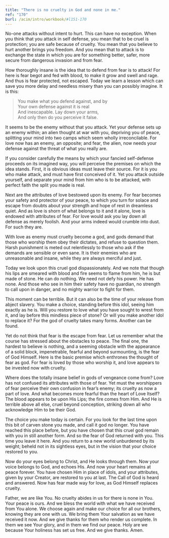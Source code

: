 ```yaml
---
title: "There is no cruelty in God and none in me."
ref: "170"
burl: /acim/intro/workbook/#l151-170
---
```


No-one attacks without intent to hurt. This can have no exception. When
you think that you attack in self defense, you mean that to be cruel is
protection; you are safe because of cruelty. You mean that you believe to
hurt another brings you freedom. And you mean that to attack is to
exchange the state in which you are for something better, safer, more
secure from dangerous invasion and from fear.

How thoroughly insane is the idea that to defend from fear is to attack!
For here is fear begot and fed with blood, to make it grow and swell and
rage. And thus is fear protected, not escaped. Today we learn a lesson
which can save you more delay and needless misery than you can possibly
imagine. It is this:

> You make what you defend against, and by<br/>
> Your own defense against it is real<br/>
> And inescapable. Lay down your arms,<br/>
> And only then do you perceive it false.

It seems to be the enemy without that you attack. Yet your defense sets
up an enemy within; an alien thought at war with you, depriving you of
peace, splitting your mind into two camps which seem wholly
irreconcilable. For love now has an enemy, an opposite; and fear, the
alien, now needs your defense against the threat of what you really are.

If you consider carefully the means by which your fancied self-defense
proceeds on its imagined way, you will perceive the premises on which
the idea stands. First, it is obvious ideas must leave their source. For
it is you who make attack, and must have first conceived of it. Yet you
attack outside yourself, and separate your mind from him who is to be
attacked, with perfect faith the split you made is real.

Next are the attributes of love bestowed upon its enemy. For fear
becomes your safety and protector of your peace, to which you turn for
solace and escape from doubts about your strength and hope of rest in
dreamless quiet. And as love is shorn of what belongs to it and it
alone, love is endowed with attributes of fear. For love would
ask you lay down all defense as merely foolish. And your arms indeed
would crumble into dust. For such they are.

With love as enemy must cruelty become a god, and gods demand that those
who worship them obey their dictates, and refuse to question them. Harsh
punishment is meted out relentlessly to those who ask if the demands are
sensible or even sane. It is their enemies who are unreasonable and
insane, while they are always merciful and just.

Today we look upon this cruel god dispassionately. And we note that
though his lips are smeared with blood and fire seems to flame from him,
he is but made of stone. He can do nothing. We need not defy his power.
He has none. And those who see in him their safety have no guardian, no
strength to call upon in danger, and no mighty warrior to fight for
them.

This moment can be terrible. But it can also be the time of your release
from abject slavery. You make a choice, standing before this idol,
seeing him exactly as he is. Will you restore to love what you have
sought to wrest from it, and lay before this mindless piece of stone? Or
will you make another idol to replace it? For the god of cruelty takes
many forms. Another can be found.

Yet do not think that fear is the escape from fear. Let us remember what
the course has stressed about the obstacles to peace. The final one, the
hardest to believe is nothing, and a seeming obstacle with the
appearance of a solid block, impenetrable, fearful and beyond
surmounting, is the fear of God Himself. Here is the basic premise which
enthrones the thought of fear as god. For fear is loved by those who
worship it, and love appears to be invested now with cruelty.

Where does the totally insane belief in gods of vengeance come from?
Love has not confused its attributes with those of fear. Yet must the
worshippers of fear perceive their own confusion in fear’s enemy; its
cruelty as now a part of love. And what becomes more fearful than the
heart of Love Itself? The blood appears to be upon His Lips; the fire
comes from Him. And He is terrible above all else, cruel beyond
conception, striking down all who acknowledge Him to be their God.

The choice you make today is certain. For you look for the last time
upon this bit of carven stone you made, and call it god no
longer. You have reached this place before, but you have chosen that this
cruel god remain with you in still another form. And so the fear of God
returned with you. This time you leave it here. And you return to a new
world unburdened by its weight; beheld not in its sightless eyes, but in
the vision that your choice restored to you.

Now do your eyes belong to Christ, and He looks through them. Now your
voice belongs to God, and echoes His. And now your heart remains at
peace forever. You have chosen Him in place of idols, and your
attributes, given by your Creator, are restored to you at last. The Call
of God is heard and answered. Now has fear made way for love, as God
Himself replaces cruelty.

Father, we are like You. No cruelty abides in us for there is none in
You. Your peace is ours. And we bless the world with what we have
received from You alone. We choose again and make our choice for all our
brothers, knowing they are one with us. We bring them Your salvation as
we have received it now. And we give thanks for them who render us
complete. In them we see Your glory, and in them we find our peace. Holy
are we because Your holiness has set us free. And we give thanks. Amen.

